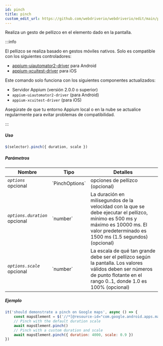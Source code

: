 ```yaml
---
id: pinch
title: pinch
custom_edit_url: https://github.com/webdriverio/webdriverio/edit/main/packages/webdriverio/src/commands/mobile/pinch.ts
---
```


Realiza un gesto de pellizco en el elemento dado en la pantalla.

:::info

El pellizco se realiza basado en gestos móviles nativos. Solo es compatible con los siguientes controladores:
- [appium-uiautomator2-driver](https://github.com/appium/appium-uiautomator2-driver/blob/master/docs/android-mobile-gestures.md#mobile-pinchclosegesture) para Android
- [appium-xcuitest-driver](https://appium.github.io/appium-xcuitest-driver/latest/reference/execute-methods/#mobile-pinch) para iOS

Este comando solo funciona con los siguientes componentes actualizados:
 - Servidor Appium (versión 2.0.0 o superior)
 - `appium-uiautomator2-driver` (para Android)
 - `appium-xcuitest-driver` (para iOS)

Asegúrate de que tu entorno Appium local o en la nube se actualice regularmente para evitar problemas de compatibilidad.

:::

##### Uso

```js
$(selector).pinch({ duration, scale })
```

##### Parámetros

<table>
  <thead>
    <tr>
      <th>Nombre</th><th>Tipo</th><th>Detalles</th>
    </tr>
  </thead>
  <tbody>
    <tr>
      <td><code><var>options</var></code><br /><span className="label labelWarning">opcional</span></td>
      <td>`PinchOptions`</td>
      <td>opciones de pellizco (opcional)</td>
    </tr>
    <tr>
      <td><code><var>options.duration</var></code><br /><span className="label labelWarning">opcional</span></td>
      <td>`number`</td>
      <td>La duración en milisegundos de la velocidad con la que se debe ejecutar el pellizco, mínimo es 500 ms y máximo es 10000 ms. El valor predeterminado es 1500 ms (1.5 segundos) (opcional)</td>
    </tr>
    <tr>
      <td><code><var>options.scale</var></code><br /><span className="label labelWarning">opcional</span></td>
      <td>`number`</td>
      <td>La escala de qué tan grande debe ser el pellizco según la pantalla. Los valores válidos deben ser números de punto flotante en el rango 0..1, donde 1.0 es 100% (opcional)</td>
    </tr>
  </tbody>
</table>

##### Ejemplo

```js title="pinch.js"
it('should demonstrate a pinch on Google maps', async () => {
    const mapsElement = $('//*[@resource-id="com.google.android.apps.maps:id/map_frame"]')
    // Pinch with the default duration scale
    await mapsElement.pinch()
    // Pinch with a custom duration and scale
    await mapsElement.pinch({ duration: 4000, scale: 0.9 })
})
```